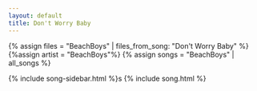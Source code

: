 ```yaml
---
layout: default
title: Don't Worry Baby
---
```


{% assign files = "BeachBoys" | files_from_song: "Don't Worry Baby" %}
{%assign artist = "BeachBoys"%}
{% assign songs = "BeachBoys" | all_songs %}

{% include song-sidebar.html %}s
{% include song.html %}

